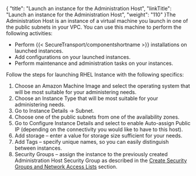 {
    "title": "Launch an instance for the Administration Host",
    "linkTitle": "Launch an instance for the Administration Host",
    "weight": "110"
}The Administration Host is an instance of a virtual machine you launch in one of the public subnets in your VPC. You can use this machine to perform the following activities:

-   Perform {{< SecureTransport/componentshortname >}} installations on launched instances.
-   Add configurations on your launched instances.
-   Perform maintenance and administration tasks on your instances.

Follow the steps for launching RHEL Instance with the following specifics:

1.  Choose an Amazon Machine Image and select the operating system that will be most suitable for your administering needs.
2.  Choose an Instance Type that will be most suitable for your administering needs.
3.  Go to Instance Details -> Subnet.
4.  Choose one of the public subnets from one of the availability zones.
5.  Go to Configure Instance Details and select to enable Auto-assign Public IP (depending on the connectivity you would like to have to this host).
6.  Add storage – enter a value for storage size sufficient for your needs.
7.  Add Tags – specify unique names, so you can easily distinguish between instances.
8.  Security Groups – assign the instance to the previously created Administration Host Security Group as described in the [](../../st_create_secgroups)<a href="../../st_create_secgroups" class="MCXref xref">Create Security Groups and Network Access Lists</a> section.
